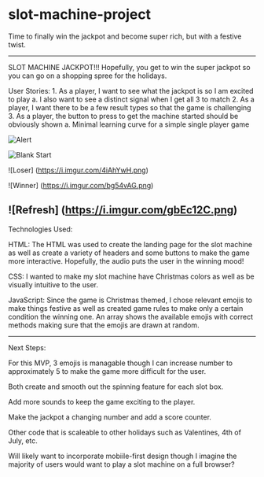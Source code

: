 # slot-machine-project

Time to finally win the jackpot and become super rich, but with a festive twist.

---

SLOT MACHINE JACKPOT!!!
Hopefully, you get to win the super jackpot so you can go on a shopping spree for the holidays.

User Stories: 1. As a player, I want to see what the jackpot is so I am excited to play
a. I also want to see a distinct signal when I get all 3 to match 2. As a player, I want there to be a few result types so that the game is challenging 3. As a player, the button to press to get the machine started should be obviously shown
a. Minimal learning curve for a simple single player game

<!-- Screenshot(s): Images of your actual game. test test -->

![Alert](https://i.imgur.com/wIpUT58.png)

![Blank Start](https://i.imgur.com/jo6KIcb.png)

![Loser] (https://i.imgur.com/4iAhYwH.png)

![Winner] (https://i.imgur.com/bg54vAG.png)

## ![Refresh] (https://i.imgur.com/gbEc12C.png)

Technologies Used:

HTML: The HTML was used to create the landing page for the slot machine as well as create a variety of headers and some buttons to make the game more interactive. Hopefully, the audio puts the user in the winning mood!

CSS: I wanted to make my slot machine have Christmas colors as well as be visually intuitive to the user.

JavaScript: Since the game is Christmas themed, I chose relevant emojis to make things festive as well as created game rules to make only a certain condition the winning one. An array shows the available emojis with correct methods making sure that the emojis are drawn at random.

<!-- Getting Started: -->

---

Next Steps:

For this MVP, 3 emojis is managable though I can increase number to approximately 5 to make the game more difficult for the user.

Both create and smooth out the spinning feature for each slot box.

Add more sounds to keep the game exciting to the player.

Make the jackpot a changing number and add a score counter.

Other code that is scaleable to other holidays such as Valentines, 4th of July, etc.

Will likely want to incorporate mobiile-first design though I imagine the majority of users would want to play a slot machine on a full browser?

